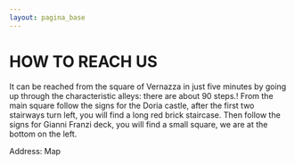 ```yaml
---
layout: pagina_base
---
```

HOW TO REACH US
===============
It can be reached from the square of Vernazza in just five minutes by going up through the characteristic alleys: there are about 90 steps.! From the main square follow the signs for the Doria castle, after the first two stairways turn left, you will find a long red brick staircase. Then follow the signs for Gianni Franzi deck, you will find a small square, we are at the bottom on the left.

Address:
Map